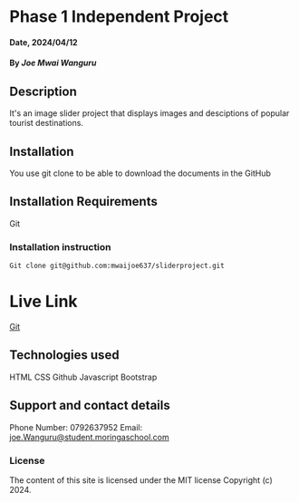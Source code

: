 # Phase 1 Independent Project


#### Date, 2024/04/12

#### By *Joe Mwai Wanguru*

## Description
It's an image slider project that displays images and desciptions of popular tourist destinations.

## Installation
You use git clone to be able to download the documents in the GitHub

## Installation Requirements
Git

### Installation instruction
```
Git clone git@github.com:mwaijoe637/sliderproject.git

```

# Live Link
[Git](https://github.com/mwaijoe637/WK1-Code-Challenge.git)

## Technologies used
HTML
CSS
Github
Javascript
Bootstrap

## Support and contact details
Phone Number: 0792637952
Email: joe.Wanguru@student.moringaschool.com

### License
The content of this site is licensed under the MIT license
Copyright (c) 2024.